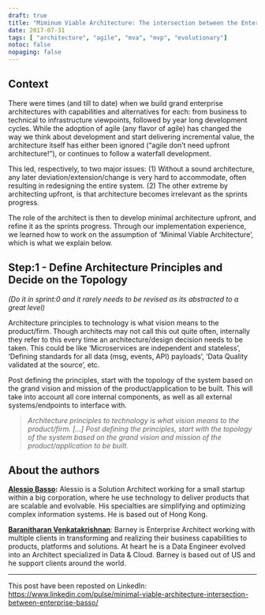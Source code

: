 ```yaml
---
draft: true
title: "Miminum Viable Architecture: The intersection between the Enterprise Architecture and Agile Development"
date: 2017-07-31
tags: [ "architecture", "agile", "mva", "mvp", "evolutionary"]
notoc: false
nopaging: false
---
```


## Context

There were times (and till to date) when we build grand enterprise architectures with capabilities and alternatives for each: from business to technical to infrastructure viewpoints, followed by year long development cycles. While the adoption of agile (any flavor of agile) has changed the way we think about development and start delivering incremental value, the architecture itself has either been ignored (“agile don’t need upfront architecture!”), or continues to follow a waterfall development.

This led, respectively, to two major issues: (1) Without a sound architecture, any later deviation/extension/change is very hard to accommodate, often resulting in redesigning the entire system. (2) The other extreme by architecting upfront, is that architecture becomes irrelevant as the sprints progress.

The role of the architect is then to develop minimal architecture upfront, and refine it as the sprints progress. Through our implementation experience, we learned how to work on the assumption of ‘Minimal Viable Architecture’, which is what we explain below.

## Step:1 - Define Architecture Principles and Decide on the Topology

_(Do it in sprint:0 and it rarely needs to be revised as its abstracted to a great level)_

Architecture principles to technology is what vision means to the product/firm. Though architects may not call this out quite often, internally they refer to this every time an architecture/design decision needs to be taken. This could be like ‘Microservices are independent and stateless’, ‘Defining standards for all data (msg, events, API) payloads’, ‘Data Quality validated at the source’, etc.

Post defining the principles, start with the topology of the system based on the grand vision and mission of the product/application to be built. This will take into account all core internal components, as well as all external systems/endpoints to interface with.


> _Architecture principles to technology is what vision means to the product/firm. [...] Post defining the principles, start with the topology of the system based on the grand vision and mission of the product/application to be built._

## About the authors

__[Alessio Basso](https://www.linkedin.com/in/alessiobasso):__ Alessio is a Solution Architect working for a small startup within a big corporation, where he use technology to deliver products that are scalable and evolvable. His specialties are simplifying and optimizing complex information systems. He is based out of Hong Kong.

__[Baranitharan Venkatakrishnan](http://www.linkedin.com/in/baranitharan-v)__: Barney is Enterprise Architect working with multiple clients in transforming and realizing their business capabilities to products, platforms and solutions. At heart he is a Data Engineer evolved into an Architect specialized in Data & Cloud. Barney is based out of US and he support clients around the world.

---

This post have been reposted on LinkedIn: https://www.linkedin.com/pulse/minimal-viable-architecture-intersection-between-enterprise-basso/